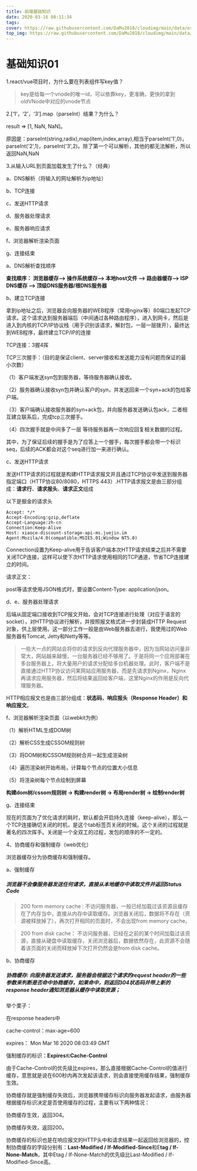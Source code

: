 ```yaml
---
title: 前端基础知识
date: 2020-03-16 08:11:34
tags: 
cover: https://raw.githubusercontent.com/DaMu2018/cloudimg/main/data/es6.png
top_img: https://raw.githubusercontent.com/DaMu2018/cloudimg/main/data/viewe2.jpg
---
```

# 基础知识01

1.react/vue项目时，为什么要在列表组件写key值？

> key是给每一个vnode的唯一id，可以依靠key，更准确，更快的拿到oldVNode中对应的vnode节点

2.[‘1’，‘2’，‘3’].map（parseInt）结果？为什么？

result => [1, NaN, NaN]。

原因是：parseInt(string,radix),map(item,index,array),相当于parseInt('1',0)，parseInt('2',1)，parseInt('3',2)。除了第一个可以解析，其他的都无法解析，所以返回NaN,NaN

3.从输入URL到页面加载发生了什么？（经典）

a、DNS解析（将输入的网址解析为ip地址）

b、TCP连接

c、发送HTTP请求

d、服务器处理请求

e、服务器响应请求

f、浏览器解析渲染页面

g、连接结束

a、DNS解析查找顺序

**查找顺序： 浏览器缓存--> 操作系统缓存--> 本地host文件 --> 路由器缓存--> ISP DNS缓存 --> 顶级DNS服务器/根DNS服务器**

b、建立TCP连接

拿到ip地址之后，浏览器会向服务器的WEB程序（常用nginx等）80端口发起TCP请求。这个请求达到服务器端后（中间通过各种路由程序），进入到网卡，然后是进入到内核的TCP/IP协议栈（用于识别该请求，解封包，一层一层拨开），最终达到WEB程序，最终建立TCP/IP的连接

TCP连接：3握4挥

TCP三次握手：（目的是保证client、server接收和发送能力没有问题而保证的最小次数）

（1）客户端发送syn包到服务器，等待服务器确认接收。

（2）服务器确认接收syn包并确认客户的syn，并发送回来一个syn+ack的包给客户端。

（3）客户端确认接收服务器的syn+ack包，并向服务器发送确认包ack，二者相互建立联系后，完成tcp三次握手。

（4）四次握手就是中间多了一层 等待服务器再一次响应回复相关数据的过程。

其中，为了保证后续的握手是为了应答上一个握手，每次握手都会带一个标识 seq，后续的ACK都会对这个seq进行加一来进行确认。

c、发送HTTP请求

发送HTTP请求的过程就是构建HTTP请求报文并且通过TCP协议中发送到服务器指定端口（HTTP协议80/8080，HTTPS 443）.HTTP请求报文是由三部分组成：**请求行**、**请求报头**、**请求正文**组成

以下是掘金的请求头

```
Accept: */*
Accept-Encoding:gzip,deflate 
Accept-Language:zh-cn 
Connection:Keep-Alive 
Host: xiaoce-discount-storage-api-ms.juejin.im
Agent:Mozila/4.0(compatible;MSIE5.01;Window NT5.0) 
```

Connection设置为Keep-alive用于告诉客户端本次HTTP请求结束之后并不需要关闭TCP连接，这样可以使下次HTTP请求使用相同的TCP通道，节省TCP连接建立的时间。

请求正文：

post等请求使用JSON格式时，要设置Content-Type: application/json。

d、e、服务器处理请求

后端从固定端口接收到TCP报文开始，会对TCP连接进行处理（对应于语言的socket），对HTTP协议进行解析，并按照报文格式进一步封装成HTTP Request对象，供上层使用。这一部分工作一般是由Web服务器去进行，我使用过的Web服务器有Tomcat, Jetty和Netty等等。

> 一些大一点的网站会将你的请求到反向代理服务器中，因为当网站访问量非常大，网站越来越慢，一台服务器已经不够用了。于是将同一个应用部署在多台服务器上，将大量用户的请求分配给多台机器处理。此时，客户端不是直接通过HTTP协议访问某网站应用服务器，而是先请求到Nginx，Nginx再请求应用服务器，然后将结果返回给客户端，这里Nginx的作用是反向代理服务器。

HTTP相应报文也是由三部分组成：**状态码**，**响应报头（Response Header）**和**响应报文**。

f、浏览器解析渲染页面（以webkit为例）

（1）解析HTML生成DOM树

（2）解析CSS生成CSSOM规则树

（3）将DOM树和CSSOM规则树合并一起生成渲染树

（4）遍历渲染树开始布局，计算每个节点的位置大小信息

（5）将渲染树每个节点绘制到屏幕

**构建dom树/cssom规则树 -> 构建render树 -> 布局render树 -> 绘制render树**

g、连接结束

现在的页面为了优化请求的耗时，默认都会开启持久连接（keep-alive），那么一个TCP连接确切关闭的时机，是这个tab标签页关闭的时候。这个关闭的过程就是著名的四次挥手。关闭是一个全双工的过程，发包的顺序的不一定的。

4、协商缓存和强制缓存（web优化）

浏览器缓存分为协商缓存和强制缓存。

a、强制缓存

##### 浏览器不会像服务器发送任何请求，直接从本地缓存中读取文件并返回Status Code

> 200 form memory cache : 不访问服务器，一般已经加载过该资源且缓存在了内存当中，直接从内存中读取缓存。浏览器关闭后，数据将不存在（资源被释放掉了），再次打开相同的页面时，不会出现from memory cache。

> 200 from disk cache： 不访问服务器，已经在之前的某个时间加载过该资源，直接从硬盘中读取缓存，关闭浏览器后，数据依然存在，此资源不会随着该页面的关闭而释放掉下次打开仍然会是from disk cache。

b、协商缓存

##### 协商缓存: 向服务器发送请求，服务器会根据这个请求的request header的一些参数来判断是否命中协商缓存，如果命中，则返回304状态码并带上新的response header通知浏览器从缓存中读取资源；

举个栗子：

在response headers中

cache-control：max-age=600

expires： Mon Mar 16 2020 08:03:49 GMT

强制缓存的标识：**Expires**` 和 `**Cache-Control**

由于Cache-Control的优先级比expires，那么直接根据Cache-Control的值进行缓存，意思就是说在600秒内再次发起该请求，则会直接使用缓存结果，强制缓存生效。

协商缓存就是强制缓存失效后，浏览器携带缓存标识向服务器发起请求，由服务器根据缓存标识决定是否使用缓存的过程，主要有以下两种情况：

协商缓存生效，返回304。

协商缓存失效，返回200。

协商缓存的标识也是在响应报文的HTTP头中和请求结果一起返回给浏览器的，控制协商缓存的字段分别有：**Last-Modified / If-Modified-Since**和E**tag / If-None-Match**，其中Etag / If-None-Match的优先级比Last-Modified / If-Modified-Since高。

